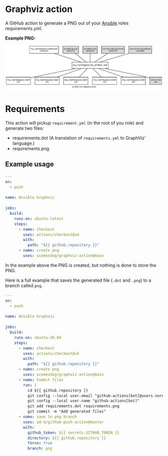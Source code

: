 # Graphviz action

A GitHub action to generate a PNG out of your [Ansible](https://www.ansible.com/) roles requirements.yml.

**Example PNG:**

![Example PNG](.example.png)

# Requirements

This action will pickup `requirement.yml` (in the root of you role) and generate two files:

- requirements.dot (A translation of `requirements.yml` to GraphViz' language.)
- requirements.png

## Example usage

```yaml
---
on:
  - push

name: Ansible Graphviz

jobs:
  build:
    runs-on: ubuntu-latest
    steps:
      - name: checkout
        uses: actions/checkout@v4
        with:
          path: "${{ github.repository }}"
      - name: create png
        uses: ucomesdag/graphviz-action@main
```

In the example above the PNG is created, but nothing is done to store the PNG.

Here is a full example that saves the generated file (`.dot` and `.png`) to a branch called `png`.

```yaml
---
on:
  - push

name: Ansible Graphviz

jobs:
  build:
    runs-on: ubuntu-20.04
    steps:
      - name: checkout
        uses: actions/checkout@v4
        with:
          path: "${{ github.repository }}"
      - name: create png
        uses: ucomesdag/graphviz-action@main
      - name: Commit files
        run: |
          cd ${{ github.repository }}
          git config --local user.email "github-actions[bot]@users.noreply.github.com"
          git config --local user.name "github-actions[bot]"
          git add requirements.dot requirements.png
          git commit -m "Add generated files"
      - name: save to png branch
        uses: ad-m/github-push-action@master
        with:
          github_token: ${{ secrets.GITHUB_TOKEN }}
          directory: ${{ github.repository }}
          force: true
          branch: png
```
